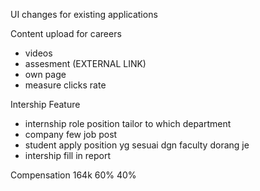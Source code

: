 UI changes for existing applications


Content upload for careers
- videos
- assesment (EXTERNAL LINK)
- own page
- measure clicks rate

Intership Feature
- internship role position tailor to which department
- company few job post
- student apply position yg sesuai dgn faculty dorang je
- intership fill in report

Compensation 
164k
60% 40%

